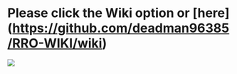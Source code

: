 # Please click the Wiki option or [here] (https://github.com/deadman96385/RRO-WIKI/wiki)
![](http://i.imgur.com/k15Pzyg.png)
